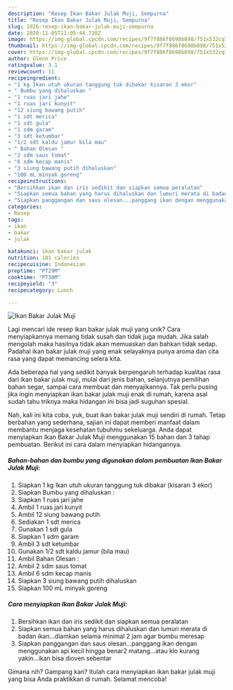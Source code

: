 ```yaml
---
description: "Resep Ikan Bakar Julak Muji, Sempurna"
title: "Resep Ikan Bakar Julak Muji, Sempurna"
slug: 1926-resep-ikan-bakar-julak-muji-sempurna
date: 2020-11-05T11:05:44.738Z
image: https://img-global.cpcdn.com/recipes/9f7f886f8698b898/751x532cq70/ikan-bakar-julak-muji-foto-resep-utama.jpg
thumbnail: https://img-global.cpcdn.com/recipes/9f7f886f8698b898/751x532cq70/ikan-bakar-julak-muji-foto-resep-utama.jpg
cover: https://img-global.cpcdn.com/recipes/9f7f886f8698b898/751x532cq70/ikan-bakar-julak-muji-foto-resep-utama.jpg
author: Glenn Price
ratingvalue: 3.1
reviewcount: 11
recipeingredient:
- "1 kg Ikan utuh ukuran tanggung tuk dibakar kisaran 3 ekor"
- " Bumbu yang dihaluskan "
- "1 ruas jari jahe"
- "1 ruas jari kunyit"
- "12 siung bawang putih"
- "1 sdt merica"
- "1 sdt gula"
- "1 sdm garam"
- "3 sdt ketumbar"
- "1/2 sdt kaldu jamur bila mau"
- " Bahan Olesan "
- "2 sdm saus tomat"
- "6 sdm kecap manis"
- "3 siung bawang putih dihaluskan"
- "100 mL minyak goreng"
recipeinstructions:
- "Bersihkan ikan dan iris sedikit dan siapkan semua peralatan"
- "Siapkan semua bahan yang harus dihaluskan dan lumuri merata di badan ikan...diamkan selama minimal 2 jam agar bumbu meresap"
- "Siapkan panggangan dan saus olesan...panggang ikan dengan menggunakan api kecil hingga benar2 matang...atau klo kurang yakin...ikan bisa dioven sebentar"
categories:
- Resep
tags:
- ikan
- bakar
- julak

katakunci: ikan bakar julak 
nutrition: 181 calories
recipecuisine: Indonesian
preptime: "PT29M"
cooktime: "PT30M"
recipeyield: "3"
recipecategory: Lunch

---
```



![Ikan Bakar Julak Muji](https://img-global.cpcdn.com/recipes/9f7f886f8698b898/751x532cq70/ikan-bakar-julak-muji-foto-resep-utama.jpg)

Lagi mencari ide resep ikan bakar julak muji yang unik? Cara menyiapkannya memang tidak susah dan tidak juga mudah. Jika salah mengolah maka hasilnya tidak akan memuaskan dan bahkan tidak sedap. Padahal ikan bakar julak muji yang enak selayaknya punya aroma dan cita rasa yang dapat memancing selera kita.

Ada beberapa hal yang sedikit banyak berpengaruh terhadap kualitas rasa dari ikan bakar julak muji, mulai dari jenis bahan, selanjutnya pemilihan bahan segar, sampai cara membuat dan menyajikannya. Tak perlu pusing jika ingin menyiapkan ikan bakar julak muji enak di rumah, karena asal sudah tahu triknya maka hidangan ini bisa jadi suguhan spesial.




Nah, kali ini kita coba, yuk, buat ikan bakar julak muji sendiri di rumah. Tetap berbahan yang sederhana, sajian ini dapat memberi manfaat dalam membantu menjaga kesehatan tubuhmu sekeluarga. Anda dapat menyiapkan Ikan Bakar Julak Muji menggunakan 15 bahan dan 3 tahap pembuatan. Berikut ini cara dalam menyiapkan hidangannya.

<!--inarticleads1-->

##### Bahan-bahan dan bumbu yang digunakan dalam pembuatan Ikan Bakar Julak Muji:

1. Siapkan 1 kg Ikan utuh ukuran tanggung tuk dibakar (kisaran 3 ekor)
1. Siapkan  Bumbu yang dihaluskan :
1. Siapkan 1 ruas jari jahe
1. Ambil 1 ruas jari kunyit
1. Ambil 12 siung bawang putih
1. Sediakan 1 sdt merica
1. Gunakan 1 sdt gula
1. Siapkan 1 sdm garam
1. Ambil 3 sdt ketumbar
1. Gunakan 1/2 sdt kaldu jamur (bila mau)
1. Ambil  Bahan Olesan :
1. Ambil 2 sdm saus tomat
1. Ambil 6 sdm kecap manis
1. Siapkan 3 siung bawang putih dihaluskan
1. Siapkan 100 mL minyak goreng




<!--inarticleads2-->

##### Cara menyiapkan Ikan Bakar Julak Muji:

1. Bersihkan ikan dan iris sedikit dan siapkan semua peralatan
1. Siapkan semua bahan yang harus dihaluskan dan lumuri merata di badan ikan...diamkan selama minimal 2 jam agar bumbu meresap
1. Siapkan panggangan dan saus olesan...panggang ikan dengan menggunakan api kecil hingga benar2 matang...atau klo kurang yakin...ikan bisa dioven sebentar




Gimana nih? Gampang kan? Itulah cara menyiapkan ikan bakar julak muji yang bisa Anda praktikkan di rumah. Selamat mencoba!
